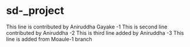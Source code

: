 # sd-_project
This line is contributed by Aniruddha Gayake -1
This is second line contributed by Aniruddha -2
This is third line added by Aniruddha  -3
This line is added from Moaule-1 branch 
